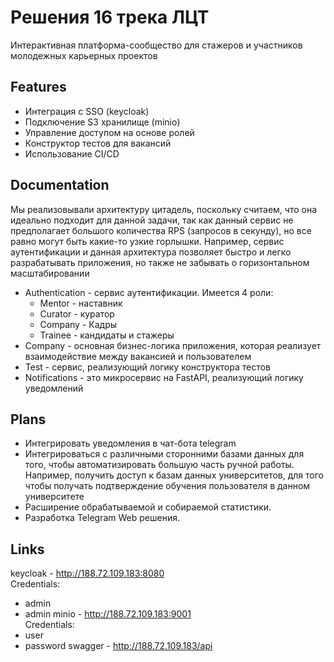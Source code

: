 # Решения 16 трека ЛЦТ
Интерактивная платформа-сообщество для стажеров и участников молодежных карьерных проектов

## Features

- Интеграция с SSO (keycloak)
- Подключение S3 хранилище (minio)
- Управление доступом на основе ролей
- Конструктор тестов для вакансий
- Использование CI/CD

## Documentation
Мы реализовывали архитектуру цитадель, поскольку считаем, что она идеально подходит для данной задачи, так как данный сервис не предполагает большого количества RPS (запросов в секунду), но все равно могут быть какие-то узкие горлышки. Например, сервис аутентификации и данная архитектура позволяет быстро и легко разрабатывать приложения, но также не забывать о горизонтальном масштабировании

- Authentication - сервис аутентификации. Имеется 4 роли:
    - Mentor - наставник
    - Curator - куратор
    - Company - Кадры
    - Trainee - кандидаты и стажеры
- Company - основная бизнес-логика приложения, которая реализует взаимодействие между вакансией и пользователем
- Test - сервис, реализующий логику конструктора тестов
- Notifications - это микросервис на FastAPI, реализующий логику уведомлений

## Plans
- Интегрировать уведомления в чат-бота telegram
- Интегрироваться с различными сторонними базами данных для того, чтобы автоматизировать большую часть ручной работы. Например, получить доступ к базам данных университетов, для того чтобы получать подтверждение обучения пользователя в данном университете
- Расширение обрабатываемой и собираемой статистики.
- Разработка Telegram Web решения.


## Links
keycloak - http://188.72.109.183:8080  
Credentials:
- admin
- admin
minio - http://188.72.109.183:9001  
Credentials:
- user
- password
swagger - http://188.72.109.183/api 
